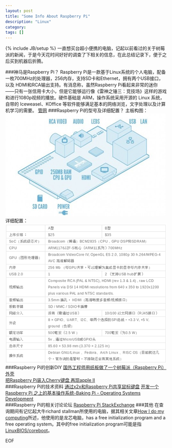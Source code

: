 ```yaml
---
layout: post
title: "Some Info About Raspberry Pi"
description: "Linux"
category: 
tags: []
---
```

{% include JB/setup %}
一直想买台超小便携的电脑，记起以前看过的关于树莓派的新闻，于是今天花时间好好的调查了下相关的信息，在此总结记录下，便于之后买到机器后折腾。

###神马是Raspberry Pi？
Raspberry Pi是一款基于Linux系统的个人电脑，配备一枚700MHz的处理器，256内存，支持SD卡和Ethernet，拥有两个USB接口，以及 HDMI和RCA输出支持。有消息称，虽然Raspberry Pi看起来非常的迷你——只有一张信用卡大小，但是它能够运行像《雷神之锤三：竞技场》这样的游戏和进行1080p视频的播放。硬件基础是 ARM，操作系统采用开源的 Linux 系统，自带的 Iceweasel、KOffice 等软件能够满足基本的网络浏览，文字处理以及计算机学习的需要。 [管网](http://www.raspberrypi.org/)
###Raspberry Pi的型号及详细配置？
主板构图： 
![主板构图](i1.jpg)  
详细配置：
![详细配置](i2.png)
###Raspberry Pi的创新DIY
[国外工程师用纸板做了一个树莓派（Raspberry Pi）外壳](http://www.eeboard.com/bbs/thread-2725-1-1.html)  
[把Raspberry Pi装入Cherry键盘 再现apple II ](http://www.eeworld.com.cn/manufacture/2012/0830/article_7896.html)  
###Raspberry Pi的技术资料
[通过x2x和Raspberry Pi共享鼠标键盘](http://blog.xming.me/?p=72) 
[开发一个 Raspberry Pi 之上的基本操作系统-Baking Pi - Operating Systems Development
](http://www.cl.cam.ac.uk/freshers/raspberrypi/tutorials/os/)  
###Raspberry Pi的相关讨论论坛
[Raspberry Pi StackExchange](http://raspberrypi.stackexchange.com/)
###其他
在查询期间有记忆起大牛richard stallman所使用的电脑，据其相关文章[How I do my computing](http://stallman.org/stallman-computing.html)所述，他使用的是龙芯电脑，has a free initialization program and a free operating system。其中的free initialization program可能是指[LinuxBIOS/coreboot](http://www.coreboot.org/Welcome_to_coreboot)。

EOF
